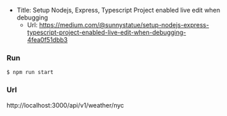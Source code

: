- Title: Setup Nodejs, Express, Typescript Project enabled live edit when debugging
  - Url: https://medium.com/@sunnystatue/setup-nodejs-express-typescript-project-enabled-live-edit-when-debugging-4fea0f51dbb3

### Run

```
$ npm run start
```

### Url

http://localhost:3000/api/v1/weather/nyc
